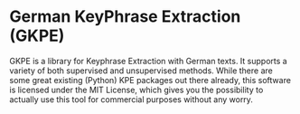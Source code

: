 # German KeyPhrase Extraction (GKPE)

GKPE is a library for Keyphrase Extraction with German texts. It supports a variety of both supervised and unsupervised methods.
While there are some great existing (Python) KPE packages out there already, this software is licensed under the MIT License, which gives you the possibility to actually use this tool for commercial purposes without any worry.